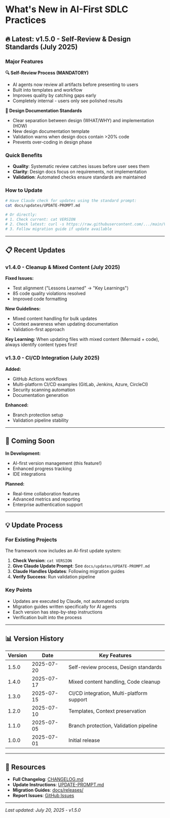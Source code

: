 # What's New in AI-First SDLC Practices

## 🔥 Latest: v1.5.0 - Self-Review & Design Standards (July 2025)

### Major Features

**🔍 Self-Review Process (MANDATORY)**
- AI agents now review all artifacts before presenting to users
- Built into templates and workflow
- Improves quality by catching gaps early
- Completely internal - users only see polished results

**📐 Design Documentation Standards** 
- Clear separation between design (WHAT/WHY) and implementation (HOW)
- New design documentation template
- Validation warns when design docs contain >20% code
- Prevents over-coding in design phase

### Quick Benefits
- **Quality**: Systematic review catches issues before user sees them
- **Clarity**: Design docs focus on requirements, not implementation
- **Validation**: Automated checks ensure standards are maintained

### How to Update
```bash
# Have Claude check for updates using the standard prompt:
cat docs/updates/UPDATE-PROMPT.md

# Or directly:
# 1. Check current: cat VERSION
# 2. Check latest: curl -s https://raw.githubusercontent.com/.../main/VERSION
# 3. Follow migration guide if update available
```

---

## 📋 Recent Updates

### v1.4.0 - Cleanup & Mixed Content (July 2025)

**Fixed Issues:**
- Test alignment ("Lessons Learned" → "Key Learnings")
- 85 code quality violations resolved
- Improved code formatting

**New Guidelines:**
- Mixed content handling for bulk updates
- Context awareness when updating documentation
- Validation-first approach

**Key Learning:** When updating files with mixed content (Mermaid + code), always identify content types first!

### v1.3.0 - CI/CD Integration (July 2025)

**Added:**
- GitHub Actions workflows
- Multi-platform CI/CD examples (GitLab, Jenkins, Azure, CircleCI)
- Security scanning automation
- Documentation generation

**Enhanced:**
- Branch protection setup
- Validation pipeline stability

---

## 🚀 Coming Soon

**In Development:**
- AI-first version management (this feature!)
- Enhanced progress tracking
- IDE integrations

**Planned:**
- Real-time collaboration features
- Advanced metrics and reporting
- Enterprise authentication support

---

## 💡 Update Process

### For Existing Projects

The framework now includes an AI-first update system:

1. **Check Version**: `cat VERSION`
2. **Give Claude Update Prompt**: See `docs/updates/UPDATE-PROMPT.md`
3. **Claude Handles Updates**: Following migration guides
4. **Verify Success**: Run validation pipeline

### Key Points
- Updates are executed by Claude, not automated scripts
- Migration guides written specifically for AI agents
- Each version has step-by-step instructions
- Verification built into the process

---

## 📊 Version History

| Version | Date | Key Features |
|---------|------|--------------|
| 1.5.0 | 2025-07-20 | Self-review process, Design standards |
| 1.4.0 | 2025-07-17 | Mixed content handling, Code cleanup |
| 1.3.0 | 2025-07-15 | CI/CD integration, Multi-platform support |
| 1.2.0 | 2025-07-10 | Templates, Context preservation |
| 1.1.0 | 2025-07-05 | Branch protection, Validation pipeline |
| 1.0.0 | 2025-07-01 | Initial release |

---

## 📖 Resources

- **Full Changelog**: [CHANGELOG.md](../../CHANGELOG.md)
- **Update Instructions**: [UPDATE-PROMPT.md](UPDATE-PROMPT.md)
- **Migration Guides**: [docs/releases/](../releases/)
- **Report Issues**: [GitHub Issues](https://github.com/SteveGJones/ai-first-sdlc-practices/issues)

---

*Last updated: July 20, 2025 - v1.5.0*

<!-- SELF-REVIEW CHECKPOINT
Before finalizing, verify:
- All required sections are complete
- Content addresses original requirements
- Technical accuracy and consistency
- No gaps or contradictions
-->